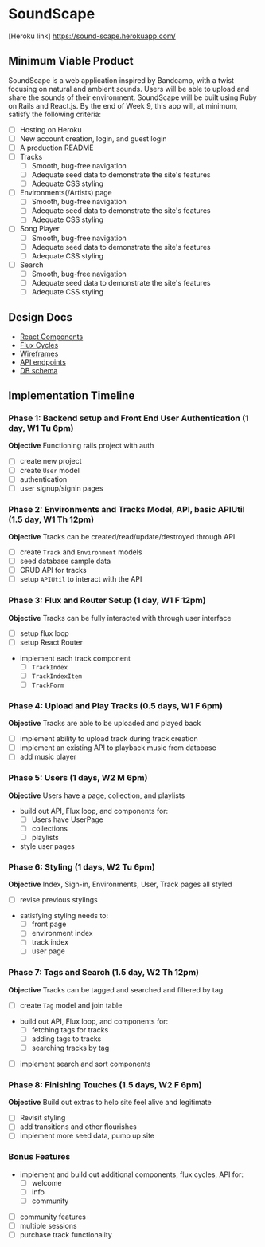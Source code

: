 # SoundScape

[Heroku link] https://sound-scape.herokuapp.com/

## Minimum Viable Product

SoundScape is a web application inspired by Bandcamp, with a twist focusing on
natural and ambient sounds. Users will be able to upload and share the sounds
of their environment. SoundScape will be built using Ruby on Rails and React.js.
By the end of Week 9, this app will, at minimum, satisfy the following criteria:

- [ ] Hosting on Heroku
- [ ] New account creation, login, and guest login
- [ ] A production README
- [ ] Tracks
  - [ ] Smooth, bug-free navigation
  - [ ] Adequate seed data to demonstrate the site's features
  - [ ] Adequate CSS styling
- [ ] Environments(/Artists) page
  - [ ] Smooth, bug-free navigation
  - [ ] Adequate seed data to demonstrate the site's features
  - [ ] Adequate CSS styling
- [ ] Song Player
  - [ ] Smooth, bug-free navigation
  - [ ] Adequate seed data to demonstrate the site's features
  - [ ] Adequate CSS styling
- [ ] Search
  - [ ] Smooth, bug-free navigation
  - [ ] Adequate seed data to demonstrate the site's features
  - [ ] Adequate CSS styling

## Design Docs
* [React Components][components]
* [Flux Cycles][flux-cycles]
* [Wireframes][wireframes]
* [API endpoints][api-endpoints]
* [DB schema][schema]

[components]: docs/components.md
[flux-cycles]: docs/flux-cycles.md
[wireframes]: docs/wireframes
[api-endpoints]: docs/api-endpoints.md
[schema]: docs/schema.md



## Implementation Timeline

### Phase 1: Backend setup and Front End User Authentication (1 day, W1 Tu 6pm)

**Objective** Functioning rails project with auth

- [ ] create new project
- [ ] create `User` model
- [ ] authentication
- [ ] user signup/signin pages

### Phase 2: Environments and Tracks Model, API, basic APIUtil (1.5 day, W1 Th 12pm)

**Objective** Tracks can be created/read/update/destroyed through API

- [ ] create `Track` and `Environment` models
- [ ] seed database sample data
- [ ] CRUD API for tracks
- [ ] setup `APIUtil` to interact with the API

### Phase 3: Flux and Router Setup (1 day, W1 F 12pm)

**Objective** Tracks can be fully interacted with through user interface

- [ ] setup flux loop
- [ ] setup React Router
- implement each track component
  - [ ] `TrackIndex`
  - [ ] `TrackIndexItem`
  - [ ] `TrackForm`

### Phase 4: Upload and Play Tracks (0.5 days, W1 F 6pm)

**Objective** Tracks are able to be uploaded and played back

- [ ] implement ability to upload track during track creation
- [ ] implement an existing API to playback music from database
- [ ] add music player

### Phase 5: Users (1 days, W2 M 6pm)

**Objective** Users have a page, collection, and playlists

- build out API, Flux loop, and components for:
  - [ ] Users have UserPage
  - [ ] collections
  - [ ] playlists
- style user pages

### Phase 6: Styling (1 days, W2 Tu 6pm)

**Objective** Index, Sign-in, Environments, User, Track pages all styled

- [ ] revise previous stylings
- satisfying styling needs to:
  - [ ] front page
  - [ ] environment index
  - [ ] track index
  - [ ] user page

### Phase 7: Tags and Search (1.5 day, W2 Th 12pm)

**Objective** Tracks can be tagged and searched and filtered by tag

- [ ] create `Tag` model and join table
- build out API, Flux loop, and components for:
  - [ ] fetching tags for tracks
  - [ ] adding tags to tracks
  - [ ] searching tracks by tag
- [ ] implement search and sort components

### Phase 8: Finishing Touches (1.5 days, W2 F 6pm)

**Objective** Build out extras to help site feel alive and legitimate

- [ ] Revisit styling
- [ ] add transitions and other flourishes
- [ ] implement more seed data, pump up site

### Bonus Features
- implement and build out additional components, flux cycles, API for:
  - [ ] welcome
  - [ ] info
  - [ ] community
- [ ] community features
- [ ] multiple sessions
- [ ] purchase track functionality
